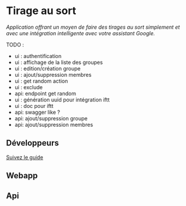 # Tirage au sort

_Application offrant un moyen de faire des tirages au sort simplement et avec une intégration intelligente avec votre assistant Google._

TODO :

- ui : authentification
- ui : affichage de la liste des groupes
- ui : edition/création groupe
- ui : ajout/suppression membres
- ui : get random action
- ui : exclude
- api: endpoint get random
- ui : génération uuid pour intégration iftt
- ui : doc pour iftt
- api: swagger like ?
- api: ajout/suppression groupe
- api: ajout/suppression membres

## Développeurs

[Suivez le guide](howto-dev.md)

## Webapp

## Api
